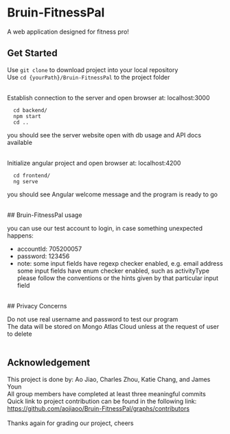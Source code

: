 # Bruin-FitnessPal
A web application designed for fitness pro!
<br/>
## Get Started

Use `git clone` to download project into your local repository <br/>
Use `cd {yourPath}/Bruin-FitnessPal` to the project folder <br/>
 <br/>

Establish connection to the server and open browser at: localhost:3000
```
  cd backend/
  npm start
  cd ..
```
you should see the server website open with db usage and API docs available  <br/>
 <br/>
 
Initialize angular project and open browser at: localhost:4200
```
  cd frontend/
  ng serve
```
you should see Angular welcome message and the program is ready to go  <br/>

<br/>
## Bruin-FitnessPal usage

you can use our test account to login, in case something unexpected happens:  <br/>
  * accountId: 705200057 <br/>
  * password: 123456 <br/>
  * note: some input fields have regexp checker enabled, e.g. email address <br/>
          some input fields have enum checker enabled, such as activityType <br/>
          please follow the conventions or the hints given by that particular input field <br/>
<br/>
## Privacy Concerns

Do not use real username and password to test our program <br/>
The data will be stored on Mongo Atlas Cloud unless at the request of user to delete <br/>
<br/>
## Acknowledgement
This project is done by: Ao Jiao, Charles Zhou, Katie Chang, and James Youn <br/>
All group members have completed at least three meaningful commits <br/>
Quick link to project contribution can be found in the following link: <br/>
https://github.com/aojiaoo/Bruin-FitnessPal/graphs/contributors  <br/>
<br/>
Thanks again for grading our project, cheers <br/>
<br/>


          



